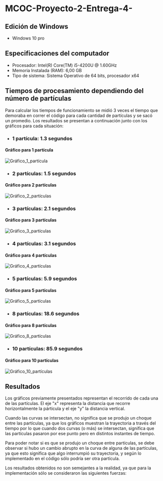 # MCOC-Proyecto-2-Entrega-4-

## Edición de Windows

- Windows 10 pro

## Especificaciones del computador 

- Procesador: Intel(R) Core(TM) i5-4200U @ 1.60GHz 
- Memoria Instalada (RAM): 6,00 GB
- Tipo de sistema: Sistema Operativo de 64 bits, procesador x64

## Tiempos de procesamiento dependiendo del número de partículas

Para calcular los tiempos de funcionamiento se midió 3 veces el tiempo que demoraba en correr el código para cada cantidad de partículas y se sacó un promedio. Los resultados se presentan a continuación junto con los gráficos para cada situación:

- ### 1 partícula: 1.3 segundos
#### Gráfico para 1 partícula
![Gráfico_1_partícula](https://user-images.githubusercontent.com/53578787/66603805-4f963d00-eb83-11e9-9b9f-c8b5acc223f6.png)

- ### 2 partículas: 1.5 segundos
#### Gráfico para 2 partículas
![Gráfico_2_partículas](https://user-images.githubusercontent.com/53578787/66604298-448fdc80-eb84-11e9-86b6-c6a4dc0908d6.png)

- ### 3 partículas: 2.1 segundos
#### Gráfico para 3 partículas
![Gráfico_3_partículas](https://user-images.githubusercontent.com/53578787/66605484-96d1fd00-eb86-11e9-9b26-403c63fb17b0.png)

- ### 4 partículas: 3.1 segundos
#### Gráfico para 4 partículas
![Gráfico_4_partículas](https://user-images.githubusercontent.com/53578787/66605760-0e079100-eb87-11e9-94fa-a999c8c13b87.png)

- ### 5 partículas: 5.9 segundos
#### Gráfico para 5 partículas
![Gráfico_5_partículas](https://user-images.githubusercontent.com/53578787/66605894-57f07700-eb87-11e9-952b-53b4fd9cb577.png)

- ### 8 partículas: 18.6 segundos
#### Gráfico para 8 partículas
![Gráfico_8_partículas](https://user-images.githubusercontent.com/53578787/66605999-88d0ac00-eb87-11e9-8ec0-1c3f4c3ce75b.png)

- ### 10 partículas: 85.9 segundos
#### Gráfico para 10 partículas
![Gráfico_10_partículas](https://user-images.githubusercontent.com/53578787/66606170-ee249d00-eb87-11e9-964c-035a73ec3b4f.png)

## Resultados
Los gráficos previamente presentados representan el recorrido de cada una de las partículas. El eje "x" representa la distancia que recorre horizontalmente la párticula y el eje "y" la distancia vertical.

Cuando las curvas se intersectan, no significa que se produjo un choque entre las partículas, ya que los gráficos muestran la trayectoria a través del tiempo por lo que cuando dos curvas (o más) se intersectan, significa que las partículas pasaron por ese punto pero en distintos instantes de tiempo.

Para poder notar si es que se produjo un choque entre partículas, se debe observar si hubo un cambio abrupto en la curva de alguna de las partículas, ya que esto significa que algo interrumpió su trayectoria, y según lo implementado en el código sólo podría ser otra partícula. 

Los resultados obtenidos no son semejantes a la realidad, ya que para la implementación sólo se consideraron las siguientes fuerzas:

